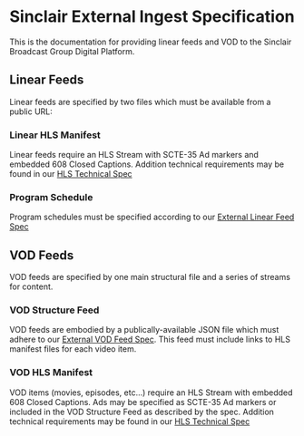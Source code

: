 # Sinclair External Ingest Specification
This is the documentation for providing linear feeds and VOD to the Sinclair Broadcast Group Digital Platform.

## Linear Feeds
Linear feeds are specified by two files which must be available from a public URL:

### Linear HLS Manifest
Linear feeds require an HLS Stream with SCTE-35 Ad markers and embedded 608 Closed Captions. Addition technical requirements may be found in our [HLS Technical Spec](sinclair-hls-technical-spec.md)

### Program Schedule 
Program schedules must be specified according to our [External Linear Feed Spec](sinclair-linear-feed-spec.md)

## VOD Feeds
VOD feeds are specified by one main structural file and a series of streams for content.

### VOD Structure Feed
VOD feeds are embodied by a publically-available JSON file which must adhere to our [External VOD Feed Spec](sinclair-vod-feed-spec.md). This feed must include links to HLS manifest files for each video item.

### VOD HLS Manifest
VOD items (movies, episodes, etc...) require an HLS Stream with embedded 608 Closed Captions. Ads may be specified as SCTE-35 Ad markers or included in the VOD Structure Feed as described by the spec. Addition technical requirements may be found in our [HLS Technical Spec](sinclair-hls-technical-spec.md)
